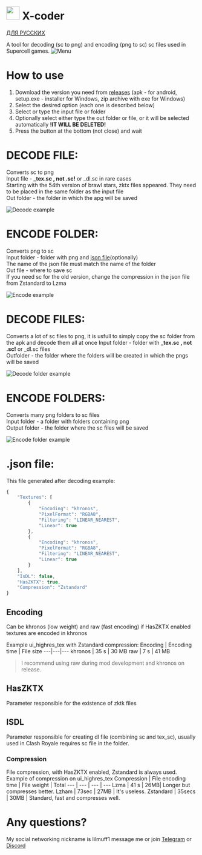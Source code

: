 # <img src="https://github.com/lilmuff2/X-coder/blob/master/android/res/drawable-xxxhdpi/icon.png?raw=true" width="35" height="35"> X-coder
[ДЛЯ РУССКИХ](https://github.com/lilmuff2/X-coder/blob/master/Readme_ru.md)

A tool for decoding (sc to png) and encoding (png to sc) sc files used in Supercell games.
![Menu](https://github.com/lilmuff2/X-coder/blob/images/new_menu.png?raw=true)
# How to use
1. Download the version you need from [releases](https://github.com/lilmuff2/X-coder/releases/tag/v2.2 ) (apk - for android, setup.exe - installer for Windows, zip archive with exe for Windows)
3. Select the desired option (each one is described below)
5. Select or type the input file or folder
7. Optionally select either type the out folder or file, or it will be selected automatically <b>!IT WILL BE DELETED!</b>
8. Press the button at the bottom (not close) and wait


# DECODE FILE:
Converts sc to png<br>
Input file - <b>_tex.sc , not .sc!</b> or _dl.sc in rare cases<br>
Starting with the 54th version of brawl stars, zktx files appeared. They need to be placed in the same folder as the input file<br>
Out folder - the folder in which the apg will be saved<br>

![Decode example](https://github.com/lilmuff2/X-coder/blob/images/new_decode.png?raw=true)

# ENCODE FOLDER:
Converts png to sc<br>
Input folder - folder with png and [json file](#json-file)(optionally)<br>
The name of the json file must match the name of the folder<br>
Out file - where to save sc<br>
If you need sc for the old version, change the compression in the json file from Zstandard to Lzma<br>

![Encode example](https://github.com/lilmuff2/X-coder/blob/images/new_encode.png?raw=true)


# DECODE FILES:
Converts a lot of sc files to png, it is usfull to simply copy the sc folder from the apk and decode them all at once
Input folder - folder with <b>_tex.sc , not .sc!</b> or _dl.sc files<br>
Outfolder - the folder where the folders will be created in which the pngs will be saved<br>

![Decode folder example](https://github.com/lilmuff2/X-coder/blob/images/new_decode_folder.png?raw=true) 


# ENCODE FOLDERS:
Converts many png folders to sc files<br>
Input folder - a folder with folders containing png<br>
Output folder - the folder where the sc files will be saved<br>

![Encode folder example](https://github.com/lilmuff2/X-coder/blob/images/new_encode_folder.png?raw=true)
# .json file:
This file generated after decoding example:
```javascript
{
    "Textures": [ 
        {
            "Encoding": "khronos",
            "PixelFormat": "RGBA8",
            "Filtering": "LINEAR_NEAREST",
            "Linear": true
        },
        {
            "Encoding": "khronos",
            "PixelFormat": "RGBA8",
            "Filtering": "LINEAR_NEAREST",
            "Linear": true
        }
    ],
    "IsDL": false,
    "HasZKTX": true,
    "Compression": "Zstandard"
}
```

## Encoding
Can be khronos (low weight) and raw (fast encoding) if HasZKTX enabled textures are encoded in khronos

Example ui_highres_tex with Zstandard compression:
Encoding | Encoding time | File size
---|---|---
khronos | 35 s | 30 MB
raw | 7 s | 41 MB
> I recommend using raw during mod development and khronos on release.
## HasZKTX 
Parameter responsible for the existence of zktk files
## ISDL
Parameter responsible for creating dl file (combining sc and tex_sc), usually used in Clash Royale requires sc file in the folder.
### Compression
File compression, with HasZKTX enabled, Zstandard is always used.
Example of compression on ui_highres_tex 
Compression | File encoding time | File weight | Total
--- | --- | --- | --- 
Lzma | 41 s | 26MB| Longer but compresses better.
Lzham | 73sec | 27MB | It's useless.
Zstandard | 35secs | 30MB | Standard, fast and compresses well.

# Any questions?
My social networking nickname is lilmuff1 message me or join [Telegram](https://t.me/XcoderBS) or [Discord](https://discord.com/invite/yNajwpBe)
